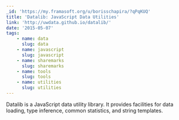 ```yaml
---
_id: 'https://my.framasoft.org/u/borisschapira/?qPqKUQ'
title: 'Datalib: JavaScript Data Utilities'
link: 'http://uwdata.github.io/datalib/'
date: '2015-05-07'
tags:
    - name: data
      slug: data
    - name: javascript
      slug: javascript
    - name: sharemarks
      slug: sharemarks
    - name: tools
      slug: tools
    - name: utilities
      slug: utilities
---
```


<div class="markdown"><p>Datalib is a JavaScript data utility library. It provides facilities for data loading, type inference, common statistics, and string templates.
</p></div>
